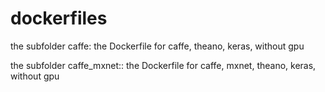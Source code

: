 # dockerfiles

the subfolder caffe: the Dockerfile for caffe, theano, keras, without gpu

the subfolder caffe_mxnet:: the Dockerfile for caffe, mxnet, theano, keras, without gpu
